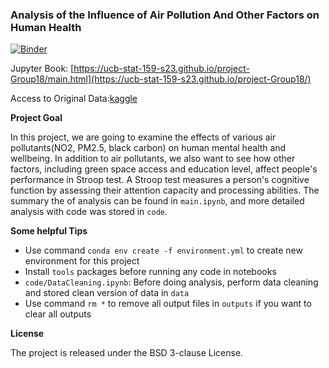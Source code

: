 ### Analysis of the Influence of Air Pollution And Other Factors on Human Health

[![Binder](https://mybinder.org/badge_logo.svg)](https://mybinder.org/v2/gh/UCB-stat-159-s23/project-Group18.git/HEAD?labpath=main.ipynb)

Jupyter Book: [https://ucb-stat-159-s23.github.io/project-Group18/main.html](https://ucb-stat-159-s23.github.io/project-Group18/)

Access to Original Data:[kaggle](https://www.kaggle.com/datasets/thedevastator/air-pollution-and-mental-health?resource=download)

**Project Goal**

In this project, we are going to examine the effects of various air pollutants(NO2, PM2.5, black carbon) on human mental health and wellbeing. In addition to air pollutants, we also want to see how other factors, including green space access and education level, affect people's performance in Stroop test. A Stroop test measures a person's cognitive function by assessing their attention capacity and processing abilities. The summary the of analysis can be found in `main.ipynb`, and more detailed analysis with code was stored in `code`.

**Some helpful Tips**

* Use command `conda env create -f environment.yml` to create new environment for this project
* Install `tools` packages before running any code in notebooks
* `code/DataCleaning.ipynb`: Before doing analysis, perform data cleaning and stored clean version of data in `data` 
* Use command `rm *` to remove all output files in `outputs` if you want to clear all outputs

**License**

The project is released under the BSD 3-clause License.


